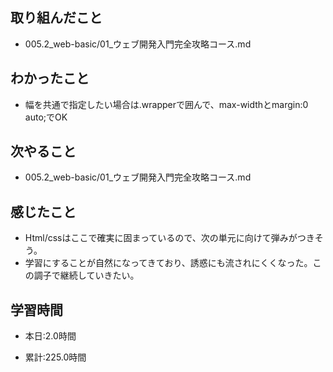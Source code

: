 ## 取り組んだこと
- 005.2_web-basic/01_ウェブ開発入門完全攻略コース.md

 
## わかったこと
- 幅を共通で指定したい場合は.wrapperで囲んで、max-widthとmargin:0 auto;でOK



## 次やること
- 005.2_web-basic/01_ウェブ開発入門完全攻略コース.md


## 感じたこと
- Html/cssはここで確実に固まっているので、次の単元に向けて弾みがつきそう。
- 学習にすることが自然になってきており、誘惑にも流されにくくなった。この調子で継続していきたい。

## 学習時間
- 本日:2.0時間

- 累計:225.0時間
